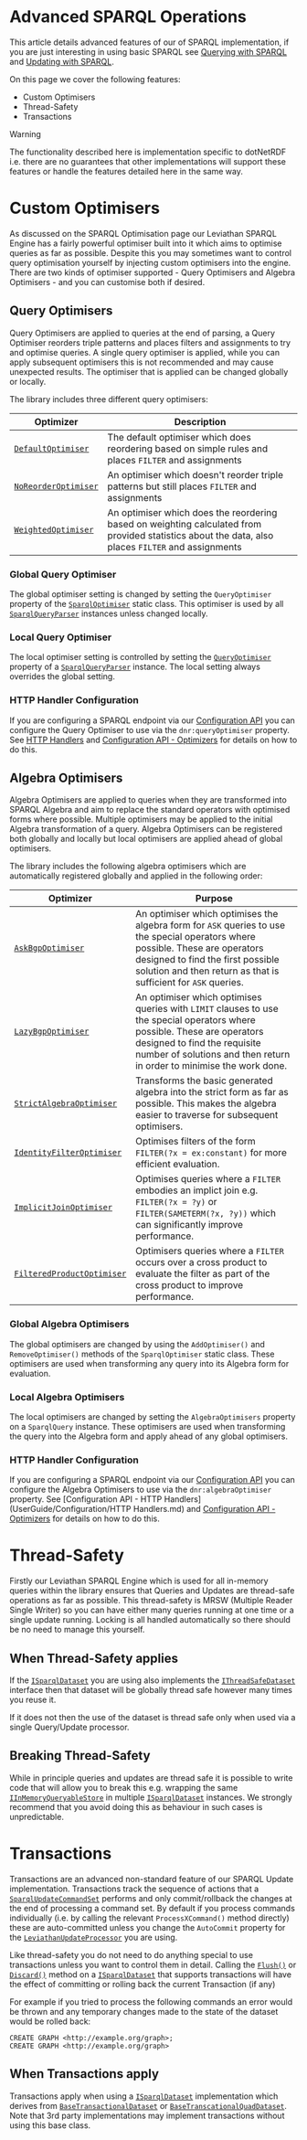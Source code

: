 # Advanced SPARQL Operations 

This article details advanced features of our of SPARQL implementation, if you are just interesting in using basic SPARQL see [Querying with SPARQL](../tutorial/Querying-With-SPARQL.md) and [Updating with SPARQL](../tutorial/Updating-With-SPARQL.md).

On this page we cover the following features:

* Custom Optimisers
* Thread-Safety
* Transactions

>[!WARNING]
> The functionality described here is implementation specific to dotNetRDF i.e. there are no guarantees that other implementations will support these features or handle the features detailed here in the same way.

# Custom Optimisers 

As discussed on the SPARQL Optimisation page our Leviathan SPARQL Engine has a fairly powerful optimiser built into it which aims to optimise queries as far as possible. Despite this you may sometimes want to control query optimisation yourself by injecting custom optimisers into the engine. There are two kinds of optimiser supported - Query Optimisers and Algebra Optimisers - and you can customise both if desired.

## Query Optimisers 

Query Optimisers are applied to queries at the end of parsing, a Query Optimiser reorders triple patterns and places filters and assignments to try and optimise queries. A single query optimiser is applied, while you can apply subsequent optimisers this is not recommended and may cause unexpected results. The optimiser that is applied can be changed globally or locally.

The library includes three different query optimisers:

| Optimizer | Description |
| --- | --- |
| [`DefaultOptimiser`](xref:VDS.RDF.Query.Optimisation.DefaultOptimiser) | The default optimiser which does reordering based on simple rules and places `FILTER` and assignments |
| [`NoReorderOptimiser`](xref:VDS.RDF.Query.Optimisation.NoReorderOptimiser) | An optimiser which doesn't reorder triple patterns but still places `FILTER` and assignments |
| [`WeightedOptimiser`](xref:VDS.RDF.Query.Optimisation.WeightedOptimiser) | An optimiser which does the reordering based on weighting calculated from provided statistics about the data, also places `FILTER` and assignments |

### Global Query Optimiser 

The global optimiser setting is changed by setting the `QueryOptimiser` property of the [`SparqlOptimiser`](xref:VDS.RDF.Query.Optimisation.SparqlOptimiser) static class. This optimiser is used by all [`SparqlQueryParser`](xref:VDS.RDF.Parsing.SparqlQueryParser) instances unless changed locally.

### Local Query Optimiser 

The local optimiser setting is controlled by setting the [`QueryOptimiser`](xref:VDS.RDF.Parsing.SparqlQueryParser.QueryOptimiser) property of a [`SparqlQueryParser`](xref:VDS.RDF.Parsing.SparqlQueryParser) instance. The local setting always overrides the global setting.

### HTTP Handler Configuration 

If you are configuring a SPARQL endpoint via our [Configuration API](Configuration-API.md) you can configure the Query Optimiser to use via the `dnr:queryOptimiser` property. See [HTTP Handlers](Configuration-HTTP-Handlers.md) and [Configuration API - Optimizers](Configuration-SPARQL-Optimisers.md) for details on how to do this.

## Algebra Optimisers 

Algebra Optimisers are applied to queries when they are transformed into SPARQL Algebra and aim to replace the standard operators with optimised forms where possible. Multiple optimisers may be applied to the initial Algebra transformation of a query. Algebra Optimisers can be registered both globally and locally but local optimisers are applied ahead of global optimisers.

The library includes the following algebra optimisers which are automatically registered globally and applied in the following order:

| Optimizer | Purpose |
| --- | --- |
| [`AskBgpOptimiser`](xref:VDS.RDF.Query.Optimisation.AskBgpOptimiser) | An optimiser which optimises the algebra form for `ASK` queries to use the special operators where possible. These are operators designed to find the first possible solution and then return as that is sufficient for `ASK` queries. |
| [`LazyBgpOptimiser`](xref:VDS.RDF.Query.Optimisation.LazyBgpOptimiser) | An optimiser which optimises queries with `LIMIT` clauses to use the special operators where possible. These are operators designed to find the requisite number of solutions and then return in order to minimise the work done. |
| [`StrictAlgebraOptimiser`](xref:VDS.RDF.Query.Optimisation.StrictAlgebraOptimiser) | Transforms the basic generated algebra into the strict form as far as possible. This makes the algebra easier to traverse for subsequent optimisers. |
| [`IdentityFilterOptimiser`](xref:VDS.RDF.Query.Optimisation.IdentityFilterOptimiser) | Optimises filters of the form `FILTER(?x = ex:constant)` for more efficient evaluation. |
| [`ImplicitJoinOptimiser`](xref:VDS.RDF.Query.Optimisation.ImplicitJoinOptimiser) | Optimises queries where a `FILTER` embodies an implict join e.g. `FILTER(?x = ?y)` or `FILTER(SAMETERM(?x, ?y))` which can significantly improve performance. |
| [`FilteredProductOptimiser`](xref:VDS.RDF.Query.Optimisation.FilteredProductOptimiser) | Optimisers queries where a `FILTER` occurs over a cross product to evaluate the filter as part of the cross product to improve performance. |

### Global Algebra Optimisers 

The global optimisers are changed by using the `AddOptimiser()` and `RemoveOptimiser()` methods of the `SparqlOptimiser` static class. These optimisers are used when transforming any query into its Algebra form for evaluation.

### Local Algebra Optimisers 

The local optimisers are changed by setting the `AlgebraOptimisers` property on a `SparqlQuery` instance. These optimisers are used when transforming the query into the Algebra form and apply ahead of any global optimisers.

### HTTP Handler Configuration 

If you are configuring a SPARQL endpoint via our [Configuration API](Configuration-API.md) you can configure the Algebra Optimisers to use via the `dnr:algebraOptimiser` property. See [Configuration API - HTTP Handlers](UserGuide/Configuration/HTTP Handlers.md) and [Configuration API - Optimizers](Configuration-SPARQL-Optimisers.md) for details on how to do this.

# Thread-Safety 

Firstly our Leviathan SPARQL Engine which is used for all in-memory queries within the library ensures that Queries and Updates are thread-safe operations as far as possible. This thread-safety is MRSW (Multiple Reader Single Writer) so you can have either many queries running at one time or a single update running. Locking is all handled automatically so there should be no need to manage this yourself.

## When Thread-Safety applies 

If the [`ISparqlDataset`](xref:VDS.RDF.Query.Datasets.ISparqlDataset) you are using also implements the [`IThreadSafeDataset`](xref:VDS.RDF.Query.Datasets.IThreadSafeDataset) interface then that dataset will be globally thread safe however many times you reuse it.

If it does not then the use of the dataset is thread safe only when used via a single Query/Update processor.

## Breaking Thread-Safety 

While in principle queries and updates are thread safe it is possible to write code that will allow you to break this e.g. wrapping the same [`IInMemoryQueryableStore`](xref:VDS.RDF.IInMemoryQueryableStore) in multiple [`ISparqlDataset`](xref:VDS.RDF.Query.Datasets.ISparqlDataset) instances. We strongly recommend that you avoid doing this as behaviour in such cases is unpredictable.

# Transactions 

Transactions are an advanced non-standard feature of our SPARQL Update implementation. Transactions track the sequence of actions that a [`SparqlUpdateCommandSet`](xref:VDS.RDF.Update.SparqlUpdateCommandSet) performs and only commit/rollback the changes at the end of processing a command set. By default if you process commands individually (i.e. by calling the relevant `ProcessXCommand()` method directly) these are auto-committed unless you change the `AutoCommit` property for the [`LeviathanUpdateProcessor`](xref:VDS.RDF.Update.LeviathanUpdateProcessor) you are using.

Like thread-safety you do not need to do anything special to use transactions unless you want to control them in detail. Calling the [`Flush()`](xref:VDS.RDF.Query.Datasets.ISparqlDataset.Flush) or [`Discard()`](xref:VDS.RDF.Query.Datasets.ISparqlDataset.Discard) method on a [`ISparqlDataset`](xref:VDS.RDF.Query.Datasets.ISparqlDataset) that supports transactions will have the effect of committing or rolling back the current Transaction (if any)

For example if you tried to process the following commands an error would be thrown and any temporary changes made to the state of the dataset would be rolled back:

```
CREATE GRAPH <http://example.org/graph>;
CREATE GRAPH <http://example.org/graph>
```

## When Transactions apply 

Transactions apply when using a [`ISparqlDataset`](xref:VDS.RDF.Query.Datasets.ISparqlDataset) implementation which derives from [`BaseTransactionalDataset`](xref:VDS.RDF.Query.Datasets.BaseTransactionalDataset) or [`BaseTranscationalQuadDataset`](xref:VDS.RDF.Query.Datasets.BaseTransactionalQuadDataset). Note that 3rd party implementations may implement transactions without using this base class.